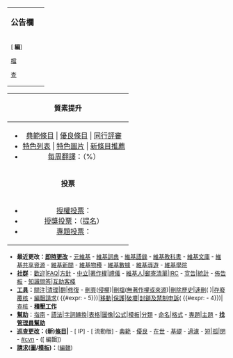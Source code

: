 <div class="plainlinks nomobile" id="recentchangesblock">

<table>
<tbody>
<tr class="odd">
<td><div style="margin-bottom: 2em; font-size: 110%;">
<p><strong>公告欄</strong></p>
</div>
<div style="font-size: small;margin-bottom:5px;">
<p>[ <strong>編</strong>]</p>
</div>
<div style="font-size: small;">
<p><a href="https://zh.wikipedia.org/wiki/Wikipedia:公告欄/存檔" title="wikilink">檔</a></p>
</div>
<div style="font-size: small;">
<p><a href="https://zh.wikipedia.org/wiki/Wikipedia:公告栏" title="wikilink">查</a></p>
</div></td>
<td></td>
</tr>
</tbody>
</table>

<table>
<thead>
<tr class="header">
<th style="text-align: center;"><p><strong>質素提升</strong></p></th>
</tr>
</thead>
<tbody>
<tr class="odd">
<td style="text-align: center;"><ul>
<li><a href="https://zh.wikipedia.org/wiki/Wikipedia:典范条目候选" title="wikilink">典範條目</a><strong></strong> | <a href="https://zh.wikipedia.org/wiki/Wikipedia:優良條目評選" title="wikilink">優良條目</a><strong></strong> | <a href="https://zh.wikipedia.org/wiki/Wikipedia:同行评审" title="wikilink">同行評審</a><strong></strong></li>
<li><a href="https://zh.wikipedia.org/wiki/Wikipedia:特色列表候选" title="wikilink">特色列表</a><strong></strong> | <a href="https://zh.wikipedia.org/wiki/Wikipedia:特色圖片評選" title="wikilink">特色圖片</a><strong></strong> | <a href="https://zh.wikipedia.org/wiki/Wikipedia:新条目推荐/候选" title="wikilink">新條目推薦</a></li>
<li><a href="https://zh.wikipedia.org/wiki/Wikipedia:每周翻译" title="wikilink">每周翻譯</a>：<strong><a href="https://zh.wikipedia.org/wiki/{{TOWitem}}" title="wikilink"></a></strong>（%）</li>
</ul></td>
</tr>
<tr class="even">
<td style="text-align: center;"><p><strong>投票</strong></p></td>
</tr>
<tr class="odd">
<td style="text-align: center;"><ul>
<li><a href="https://zh.wikipedia.org/wiki/Wikipedia:申請成為管理員" title="wikilink">授權投票</a>：<strong></strong></li>
<li><a href="https://zh.wikipedia.org/wiki/Wikipedia:維基榮譽/授獎提名投票" title="wikilink">授獎投票</a>：<strong></strong>（<a href="https://zh.wikipedia.org/wiki/Wikipedia:维基荣誉与奖励申请与变更" title="wikilink">提名</a>）</li>
<li><a href="https://zh.wikipedia.org/wiki/Wikipedia:投票#正在进行的投票" title="wikilink">專題投票</a>：<strong></strong></li>
</ul></td>
</tr>
</tbody>
</table>

<div style="font-size: small; clear: both;">

  - **最近更改：[即時更改](https://zh.wikipedia.org/wiki/ircrc:zh.wikipedia "wikilink")** - [元維基](https://zh.wikipedia.org/wiki/m:Special:Recentchanges "wikilink") - [維基詞典](https://zh.wikipedia.org/wiki/wikt:Special:Recentchanges "wikilink") - [維基語錄](https://zh.wikipedia.org/wiki/q:Special:Recentchanges "wikilink") - [維基教科書](https://zh.wikipedia.org/wiki/b:Special:Recentchanges "wikilink") - [維基文庫](https://zh.wikipedia.org/wiki/s:Special:Recentchanges "wikilink") - [維基共享資源](https://zh.wikipedia.org/wiki/commons:Special:Recentchanges "wikilink") - [維基新聞](https://zh.wikipedia.org/wiki/n:Special:Recentchanges "wikilink") - [維基物種](https://zh.wikipedia.org/wiki/Wikispecies:Special:Recentchanges "wikilink") - [維基數據](https://zh.wikipedia.org/wiki/d:Special:Recentchanges "wikilink") - [維基導遊](https://zh.wikipedia.org/wiki/voy:Special:Recentchanges "wikilink") - [維基學院](https://zh.wikipedia.org/wiki/v:Special:Recentchanges "wikilink")
  - **[社群](https://zh.wikipedia.org/wiki/Wikipedia:社区主页 "wikilink")**：[歡迎](https://zh.wikipedia.org/wiki/Wikipedia:欢迎 "wikilink")|[FAQ](https://zh.wikipedia.org/wiki/Wikipedia:常见问题解答 "wikilink")|[方針](https://zh.wikipedia.org/wiki/Wikipedia:方针列表 "wikilink") - [中立](https://zh.wikipedia.org/wiki/Wikipedia:中立的观点 "wikilink")|[著作權](https://zh.wikipedia.org/wiki/Wikipedia:版权信息 "wikilink")|[禮儀](https://zh.wikipedia.org/wiki/Wikipedia:礼仪 "wikilink") - [維基人](https://zh.wikipedia.org/wiki/Wikipedia:维基人 "wikilink")|[郵寄清單](https://zh.wikipedia.org/wiki/Wikipedia:邮件列表 "wikilink")|[IRC](https://zh.wikipedia.org/wiki/Wikipedia:IRC "wikilink") - [宣告](https://zh.wikipedia.org/wiki/Wikipedia:宣告 "wikilink")|[統計](https://zh.wikipedia.org/wiki/Special:Statistics "wikilink") - [佈告板](https://zh.wikipedia.org/wiki/Wikipedia:各地佈告板 "wikilink") - [知識問答](https://zh.wikipedia.org/wiki/Wikipedia:知识问答 "wikilink")|[互助客棧](https://zh.wikipedia.org/wiki/Wikipedia:互助客栈 "wikilink")
  - **[工具](https://zh.wikipedia.org/wiki/Wikipedia:实用工具 "wikilink")：**[關注](https://zh.wikipedia.org/wiki/Wikipedia:需要关注的页面 "wikilink")|[清理](https://zh.wikipedia.org/wiki/Wikipedia:清理 "wikilink")|[翻](https://zh.wikipedia.org/wiki/Wikipedia:翻译请求 "wikilink")|[修復](https://zh.wikipedia.org/wiki/Special:LintErrors "wikilink") - [刪頁](https://zh.wikipedia.org/wiki/Wikipedia:頁面存廢討論 "wikilink")([侵權](https://zh.wikipedia.org/wiki/Wikipedia:頁面存廢討論/疑似侵權 "wikilink"))|[刪檔](https://zh.wikipedia.org/wiki/Wikipedia:檔案存廢討論 "wikilink")([無著作權或來源](https://zh.wikipedia.org/wiki/Wikipedia:檔案存廢討論/無版權訊息或檔案來源 "wikilink"))|[刪除歷史](https://zh.wikipedia.org/wiki/维基百科:修订版本删除请求 "wikilink")|[速刪](https://zh.wikipedia.org/wiki/Category:快速删除候选 "wikilink")( )|[存廢覆核](https://zh.wikipedia.org/wiki/Wikipedia:存廢覆核請求 "wikilink") - [編輯請求](https://zh.wikipedia.org/wiki/Category:維基百科編輯被保護頁面請求 "wikilink")( {{\#expr: - 5}})|[移動](https://zh.wikipedia.org/wiki/Category:移動請求 "wikilink")|[保護](https://zh.wikipedia.org/wiki/Wikipedia:请求保护页面 "wikilink")|[破壞](https://zh.wikipedia.org/wiki/Wikipedia:当前的破坏 "wikilink")|[封鎖及禁制申訴](https://zh.wikipedia.org/wiki/Category:封禁及禁制申诉 "wikilink")( {{\#expr: - 4}})|[查核](https://zh.wikipedia.org/wiki/Wikipedia:元維基用戶查核協助請求 "wikilink") - **[積壓工作](https://zh.wikipedia.org/wiki/Category:维基百科积压工作 "wikilink")**
  - **[幫助](https://zh.wikipedia.org/wiki/Help:目录 "wikilink")**：[指南](https://zh.wikipedia.org/wiki/Wikipedia:使用指南 "wikilink") - [語法](https://zh.wikipedia.org/wiki/help:如何编辑页面 "wikilink")|[字詞轉換](https://zh.wikipedia.org/wiki/Wikipedia:字词转换处理 "wikilink")|[表格](https://zh.wikipedia.org/wiki/Wikipedia:表格 "wikilink")|[圖像](https://zh.wikipedia.org/wiki/Wikipedia:图片教程 "wikilink")|[公式](https://zh.wikipedia.org/wiki/Help:数学公式 "wikilink")|[模板](https://zh.wikipedia.org/wiki/Wikipedia:模板消息 "wikilink")|[分類](https://zh.wikipedia.org/wiki/Wikipedia:頁面分類 "wikilink") - [命名](https://zh.wikipedia.org/wiki/wikipedia:命名常规 "wikilink")|[格式](https://zh.wikipedia.org/wiki/Wikipedia:格式手冊 "wikilink") - [專題](https://zh.wikipedia.org/wiki/Wikipedia:专题 "wikilink")|[主題](https://zh.wikipedia.org/wiki/Portal:首頁 "wikilink") - **[找管理員幫助](https://zh.wikipedia.org/wiki/Wikipedia:管理员通告板 "wikilink")**
  - **[巡查更改](https://zh.wikipedia.org/wiki/Wikipedia:最近更改巡查 "wikilink")：(新)[條目](https://zh.wikipedia.org/wiki/Special:Newpages "wikilink")|[](https://zh.wikipedia.org/wiki/Special:Newimages "wikilink")** - \[ IP\] - \[ 流動版\] - [典範](https://zh.wikipedia.org/wiki/Special:RecentChangesLinked/Category:典范条目 "wikilink") - [優良](https://zh.wikipedia.org/wiki/Special:RecentChangesLinked/Category:優良條目 "wikilink") - [在世](https://zh.wikipedia.org/wiki/Special:RecentChangesLinked/Category:在世人物 "wikilink") - [基礎](https://zh.wikipedia.org/wiki/Special:RecentChangesLinked/Wikipedia:基礎條目 "wikilink") - [過濾](https://zh.wikipedia.org/wiki/Special:AbuseLog "wikilink") - [短](https://zh.wikipedia.org/wiki/Special:Shortpages "wikilink")|[孤](https://zh.wikipedia.org/wiki/Special:Lonelypages "wikilink")|[閉](https://zh.wikipedia.org/wiki/Special:断链页面 "wikilink") - [\#cvn](https://zh.wikipedia.org/wiki/irc:cvn-zh-scan "wikilink") - (\[ 編輯\])
  - **[請求](https://zh.wikipedia.org/wiki/Wikipedia:条目请求 "wikilink")([圖](https://zh.wikipedia.org/wiki/Wikipedia:图片请求 "wikilink")/[模板](https://zh.wikipedia.org/wiki/Wikipedia:模板请求 "wikilink"))：**([編輯](https://zh.wikipedia.org/wiki/wikipedia:最近更改条目请求 "wikilink"))

</div>

</div>